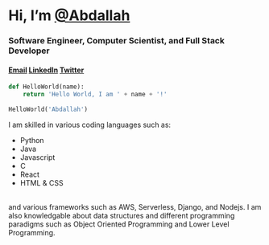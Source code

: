 # Hi, I’m [@Abdallah](https://github.com/AbdallahSolimen)
### Software Engineer, Computer Scientist, and Full Stack Developer

#### [Email](abdallahsolimen@gmail.com) [LinkedIn](https://www.linkedin.com/in/abdallahsoliman/) [Twitter](https://twitter.com/SolimenAbdallah)
```py
def HelloWorld(name):
    return 'Hello World, I am ' + name + '!'
    
HelloWorld('Abdallah')
```
I am skilled in various coding languages such as:
- Python
- Java
- Javascript
- C
- React
- HTML & CSS
<br/>
and various frameworks such as AWS, Serverless, Django, and Nodejs. I am also knowledgable about data structures
and different programming paradigms such as Object Oriented Programming and Lower Level Programming. 
